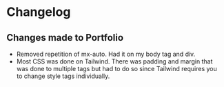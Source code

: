 # Changelog

## Changes made to Portfolio
- Removed repetition of mx-auto. Had it on my body tag and div.
- Most CSS was done on Tailwind. There was padding and margin that was done to multiple tags but had to do so since Tailwind requires you to change style tags individually.